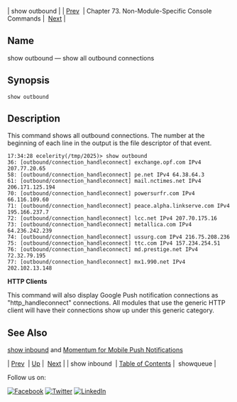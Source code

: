 | show outbound |
| [Prev](console_commands.show_inbound.php)  | Chapter 73. Non-Module-Specific Console Commands |  [Next](console_commands.showqueue.php) |

<a name="console_commands.show_outbound"></a>
## Name

show outbound — show all outbound connections

## Synopsis

`show outbound`

<a name="idp13870832"></a>
## Description

This command shows all outbound connections. The number at the beginning of each line in the output is the file descriptor of that event.

```
17:34:28 ecelerity(/tmp/2025)> show outbound
36: [outbound/connection_handleconnect] exchange.opf.com IPv4 207.77.20.65
58: [outbound/connection_handleconnect] pe.net IPv4 64.38.64.3
61: [outbound/connection_handleconnect] mail.nctimes.net IPv4 206.171.125.194
70: [outbound/connection_handleconnect] powersurfr.com IPv4 66.116.109.60
71: [outbound/connection_handleconnect] peace.alpha.linkserve.com IPv4 195.166.237.7
72: [outbound/connection_handleconnect] lcc.net IPv4 207.70.175.16
73: [outbound/connection_handleconnect] metallica.com IPv4 64.236.242.239
74: [outbound/connection_handleconnect] ussurg.com IPv4 216.75.208.236
75: [outbound/connection_handleconnect] ttc.com IPv4 157.234.254.51
76: [outbound/connection_handleconnect] md.prestige.net IPv4 72.32.79.195
77: [outbound/connection_handleconnect] mx1.990.net IPv4 202.102.13.148
```

**HTTP Clients**

This command will also display Google Push notification connections as "http_handleconnect" connections. All modules that use the generic HTTP client will have their connections show up under this generic category.

<a name="idp13875632"></a>
## See Also

[show inbound](console_commands.show_inbound.php "show inbound") and [Momentum for Mobile Push Notifications](https://support.messagesystems.com/docs/web-push/)

| [Prev](console_commands.show_inbound.php)  | [Up](console.cmds.ref.php) |  [Next](console_commands.showqueue.php) |
| show inbound  | [Table of Contents](index.php) |  showqueue |

Follow us on:

[![Facebook](https://support.messagesystems.com/images/icon-facebook.png)](http://www.facebook.com/messagesystems) [![Twitter](https://support.messagesystems.com/images/icon-twitter.png)](http://twitter.com/#!/MessageSystems) [![LinkedIn](https://support.messagesystems.com/images/icon-linkedin.png)](http://www.linkedin.com/company/message-systems)